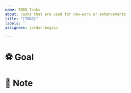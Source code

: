 ```yaml
---
name: TODO Tasks
about: Tasks that are used for new-work or enhancements
title: "[TODO]"
labels: ''
assignees: jordan-begian

---
```


# :soccer: Goal

<!-- Add text here -->

# :memo: Note

<!-- Add text here -->
